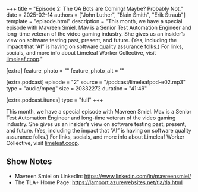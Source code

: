 +++
title = "Episode 2: The QA Bots are Coming! Maybe? Probably Not."
date = 2025-02-14
authors = ["John Luther", "Blain Smith", "Erik Straub"]
template = "episode.html"
description = "This month, we have a special episode with Mavreen Smiel. Mav is a Senior Test Automation Engineer and long-time veteran of the video gaming industry. She gives us an insider’s view on software testing past, present, and future. (Yes, including the impact that “AI” is having on software quality assurance folks.) For links, socials, and more info about Limeleaf Worker Collective, visit [limeleaf.coop](http://limeleaf.coop/)."

[extra]
feature_photo = ""
feature_photo_alt = ""

[extra.podcast]
episode = "2"
source = "/podcast/limeleafpod-e02.mp3"
type = "audio/mpeg"
size = 20332272
duration = "41:49"

[extra.podcast.itunes]
type = "full"
+++

This month, we have a special episode with Mavreen Smiel. Mav is a Senior Test Automation Engineer and long-time veteran of the video gaming industry. She gives us an insider’s view on software testing past, present, and future. (Yes, including the impact that “AI” is having on software quality assurance folks.) For links, socials, and more info about Limeleaf Worker Collective, visit [limeleaf.coop](http://limeleaf.coop/).

<!-- more -->

## Show Notes
- Mavreen Smiel on LinkedIn: https://www.linkedin.com/in/mavreensmiel/
- The TLA+ Home Page: https://lamport.azurewebsites.net/tla/tla.html
